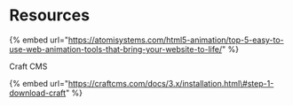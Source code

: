 # Resources

{% embed url="https://atomisystems.com/html5-animation/top-5-easy-to-use-web-animation-tools-that-bring-your-website-to-life/" %}

Craft CMS

{% embed url="https://craftcms.com/docs/3.x/installation.html\#step-1-download-craft" %}




